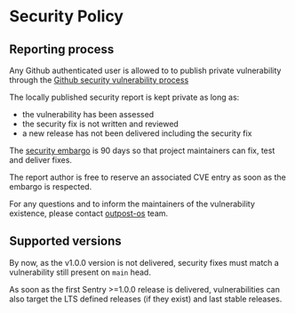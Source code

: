 <!--
SPDX-FileCopyrightText: 2023-2024 Ledger SAS
SPDX-License-Identifier: Apache-2.0
-->
# Security Policy

## Reporting process

Any Github authenticated user is allowed to to publish private vulnerability
through the [Github security vulnerability process](https://docs.github.com/en/code-security/security-advisories/guidance-on-reporting-and-writing-information-about-vulnerabilities/privately-reporting-a-security-vulnerability)

The locally published security report is kept private as long as:

   * the vulnerability has been assessed
   * the security fix is not written and reviewed
   * a new release has not been delivered including the security fix

The [security embargo](https://googleprojectzero.blogspot.com/p/vulnerability-disclosure-faq.html) is 90 days so that project maintainers can fix, test and deliver fixes.

The report author is free to reserve an associated CVE entry as soon as the embargo is respected.

For any questions and to inform the maintainers of the vulnerability existence, please contact [outpost-os](mailto:outpost-os@ledger.fr) team.

## Supported versions

By now, as the v1.0.0 version is not delivered, security fixes must match a
vulnerability still present on `main` head.

As soon as the first Sentry >=1.0.0 release is delivered, vulnerabilities can also target
the LTS defined releases (if they exist) and last stable releases.
